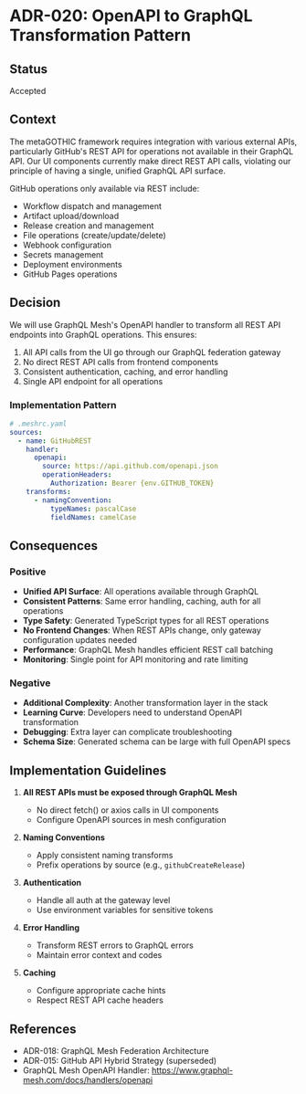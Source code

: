 # ADR-020: OpenAPI to GraphQL Transformation Pattern

## Status
Accepted

## Context
The metaGOTHIC framework requires integration with various external APIs, particularly GitHub's REST API for operations not available in their GraphQL API. Our UI components currently make direct REST API calls, violating our principle of having a single, unified GraphQL API surface.

GitHub operations only available via REST include:
- Workflow dispatch and management
- Artifact upload/download
- Release creation and management
- File operations (create/update/delete)
- Webhook configuration
- Secrets management
- Deployment environments
- GitHub Pages operations

## Decision
We will use GraphQL Mesh's OpenAPI handler to transform all REST API endpoints into GraphQL operations. This ensures:
1. All API calls from the UI go through our GraphQL federation gateway
2. No direct REST API calls from frontend components
3. Consistent authentication, caching, and error handling
4. Single API endpoint for all operations

### Implementation Pattern
```yaml
# .meshrc.yaml
sources:
  - name: GitHubREST
    handler:
      openapi:
        source: https://api.github.com/openapi.json
        operationHeaders:
          Authorization: Bearer {env.GITHUB_TOKEN}
    transforms:
      - namingConvention:
          typeNames: pascalCase
          fieldNames: camelCase
```

## Consequences

### Positive
- **Unified API Surface**: All operations available through GraphQL
- **Consistent Patterns**: Same error handling, caching, auth for all operations
- **Type Safety**: Generated TypeScript types for all REST operations
- **No Frontend Changes**: When REST APIs change, only gateway configuration updates needed
- **Performance**: GraphQL Mesh handles efficient REST call batching
- **Monitoring**: Single point for API monitoring and rate limiting

### Negative
- **Additional Complexity**: Another transformation layer in the stack
- **Learning Curve**: Developers need to understand OpenAPI transformation
- **Debugging**: Extra layer can complicate troubleshooting
- **Schema Size**: Generated schema can be large with full OpenAPI specs

## Implementation Guidelines

1. **All REST APIs must be exposed through GraphQL Mesh**
   - No direct fetch() or axios calls in UI components
   - Configure OpenAPI sources in mesh configuration

2. **Naming Conventions**
   - Apply consistent naming transforms
   - Prefix operations by source (e.g., `githubCreateRelease`)

3. **Authentication**
   - Handle all auth at the gateway level
   - Use environment variables for sensitive tokens

4. **Error Handling**
   - Transform REST errors to GraphQL errors
   - Maintain error context and codes

5. **Caching**
   - Configure appropriate cache hints
   - Respect REST API cache headers

## References
- ADR-018: GraphQL Mesh Federation Architecture
- ADR-015: GitHub API Hybrid Strategy (superseded)
- GraphQL Mesh OpenAPI Handler: https://www.graphql-mesh.com/docs/handlers/openapi